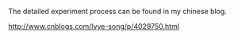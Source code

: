 The detailed experiment process can be found in my chinese blog.

http://www.cnblogs.com/lvye-song/p/4029750.html
